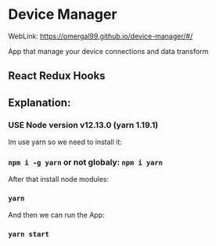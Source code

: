 # Device Manager

WebLink: https://omergal99.github.io/device-manager/#/

App that manage your device connections and data transform

## React Redux Hooks

## Explanation:
### USE Node version v12.13.0 (yarn 1.19.1)

Im use yarn so we need to install it:
### `npm i -g yarn` or not globaly: `npm i yarn`

After that install node modules:
### `yarn`

And then we can run the App:
### `yarn start`
